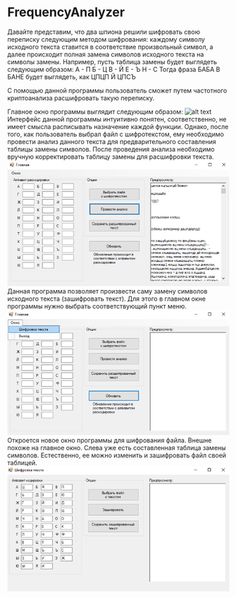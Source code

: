 # FrequencyAnalyzer
Давайте представим, что два шпиона решили шифровать свою переписку следующим методом шифрования:
каждому символу исходного текста ставится в соответствие произвольный символ, а далее происходит полная замена символов
исходного текста на символы замены.
Например, пусть таблица замены будет выглядеть следующим образом:
А - П
Б - Ц
В - Й
Е - Ъ
Н - С
Тогда фраза БАБА В БАНЕ будет выглядеть, как ЦПЦП Й ЦПСЪ 

С помощью данной программы пользователь сможет путем частотного криптоанализа расшифровать такую переписку.

Главное окно программы выглядит следующим образом:
![alt text](screenshots/main_1e.png "Описание будет тут")
Интерфейс данной программы интуитивно понятен, соответственно, не имеет смысла расписывать назначение каждой функции.
Однако, после того, как пользователь выбрал файл с шифротекстом, ему необходимо провести анализ данного текста для предварительного составления таблицы замены символов. После проведения анализа необходимо вручную корректировать таблицу замены для расшифровки текста.
![alt text](screenshots/main_3.png "Описание будет тут")
Данная программа позволяет произвести саму замену символов исходного текста (зашифровать текст). Для этого в главном окне программы нужно выбрать соответствующий пункт меню.
![alt text](screenshots/main_2.png "Описание будет тут")
Откроется новое окно программы для шифрования файла. Внешне похоже на главное окно.
Слева уже есть составленная таблица замены символов. Естественно, ее можно изменить и зашифровать файл своей таблицей.
![alt text](screenshots/chiper_text_1.png "Описание будет тут")
